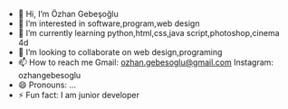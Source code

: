 - 👋 Hi, I’m Özhan Gebeşoğlu
- 👀 I’m interested in software,program,web design
- 🌱 I’m currently learning python,html,css,java script,photoshop,cinema 4d
- 💞️ I’m looking to collaborate on web design,programing
- 📫 How to reach me Gmail: ozhan.gebesoglu@gmail.com Instagram: ozhangebesoglu
- 😄 Pronouns: ...
- ⚡ Fun fact: I am junior developer 

<!---
Kishi1905/Kishi1905 is a ✨ special ✨ repository because its `README.md` (this file) appears on your GitHub profile.
You can click the Preview link to take a look at your changes.
--->
